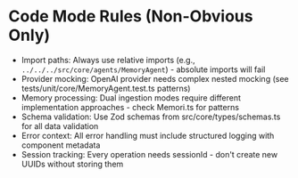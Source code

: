 # Code Mode Rules (Non-Obvious Only)

- Import paths: Always use relative imports (e.g., `../../../src/core/agents/MemoryAgent`) - absolute imports will fail
- Provider mocking: OpenAI provider needs complex nested mocking (see tests/unit/core/MemoryAgent.test.ts patterns)
- Memory processing: Dual ingestion modes require different implementation approaches - check Memori.ts for patterns
- Schema validation: Use Zod schemas from src/core/types/schemas.ts for all data validation
- Error context: All error handling must include structured logging with component metadata
- Session tracking: Every operation needs sessionId - don't create new UUIDs without storing them